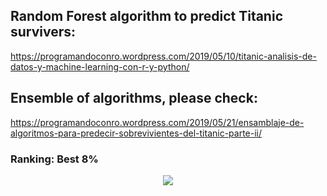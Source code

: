 
## Random Forest algorithm to predict Titanic survivers:

https://programandoconro.wordpress.com/2019/05/10/titanic-analisis-de-datos-y-machine-learning-con-r-y-python/

## Ensemble of algorithms, please check:

https://programandoconro.wordpress.com/2019/05/21/ensamblaje-de-algoritmos-para-predecir-sobrevivientes-del-titanic-parte-ii/

### Ranking: Best 8%  

<div style="text-align:center"><img src="https://programandoconro.files.wordpress.com/2019/07/cropped-net-2.png?w=300" /></div>

